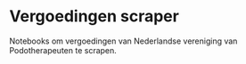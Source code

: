 # Vergoedingen scraper

Notebooks om vergoedingen van Nederlandse vereniging van Podotherapeuten te scrapen.

